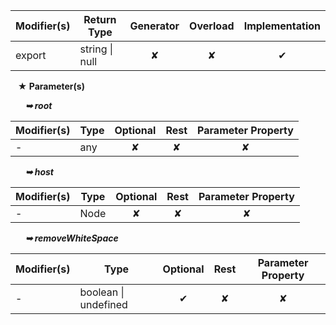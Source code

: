 | Modifier(s)                            | Return Type                    | Generator                        | Overload                         | Implementation                        |
|----------------------------------------|--------------------------------|:--------------------------------:|:--------------------------------:|:-------------------------------------:|
| export | string &#124; null | ✘ | ✘  | ✔ |

&nbsp;&nbsp; **&#9733; Parameter(s)**

&nbsp;&nbsp;&nbsp;&nbsp;&nbsp; _**&#10149; root**_

| Modifier(s)                              | Type                        | Optional                           | Rest                          | Parameter Property                          |
|------------------------------------------|-----------------------------|:----------------------------------:|:-----------------------------:|:-------------------------------------------:|
| - | any | ✘  | ✘ | ✘ |

&nbsp;&nbsp;&nbsp;&nbsp;&nbsp; _**&#10149; host**_

| Modifier(s)                              | Type                        | Optional                           | Rest                          | Parameter Property                          |
|------------------------------------------|-----------------------------|:----------------------------------:|:-----------------------------:|:-------------------------------------------:|
| - | Node | ✘  | ✘ | ✘ |

&nbsp;&nbsp;&nbsp;&nbsp;&nbsp; _**&#10149; removeWhiteSpace**_

| Modifier(s)                              | Type                        | Optional                           | Rest                          | Parameter Property                          |
|------------------------------------------|-----------------------------|:----------------------------------:|:-----------------------------:|:-------------------------------------------:|
| - | boolean &#124; undefined | ✔  | ✘ | ✘ |